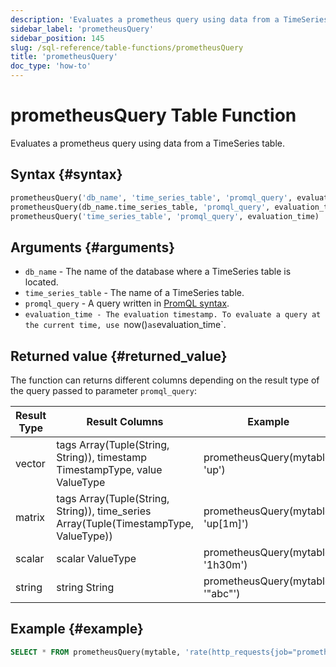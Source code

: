 ```yaml
---
description: 'Evaluates a prometheus query using data from a TimeSeries table.'
sidebar_label: 'prometheusQuery'
sidebar_position: 145
slug: /sql-reference/table-functions/prometheusQuery
title: 'prometheusQuery'
doc_type: 'how-to'
---
```


# prometheusQuery Table Function

Evaluates a prometheus query using data from a TimeSeries table.

## Syntax {#syntax}

```sql
prometheusQuery('db_name', 'time_series_table', 'promql_query', evaluation_time)
prometheusQuery(db_name.time_series_table, 'promql_query', evaluation_time)
prometheusQuery('time_series_table', 'promql_query', evaluation_time)
```

## Arguments {#arguments}

- `db_name` - The name of the database where a TimeSeries table is located.
- `time_series_table` - The name of a TimeSeries table.
- `promql_query` - A query written in [PromQL syntax](https://prometheus.io/docs/prometheus/latest/querying/basics/).
- `evaluation_time - The evaluation timestamp. To evaluate a query at the current time, use `now()` as `evaluation_time`.

## Returned value {#returned_value}

The function can returns different columns depending on the result type of the query passed to parameter `promql_query`:

| Result Type | Result Columns | Example |
|-------------|----------------|---------|
| vector      | tags Array(Tuple(String, String)), timestamp TimestampType, value ValueType | prometheusQuery(mytable, 'up') |
| matrix      | tags Array(Tuple(String, String)), time_series Array(Tuple(TimestampType, ValueType)) | prometheusQuery(mytable, 'up[1m]') |
| scalar      | scalar ValueType | prometheusQuery(mytable, '1h30m') |
| string      | string String | prometheusQuery(mytable, '"abc"') |

## Example {#example}

```sql
SELECT * FROM prometheusQuery(mytable, 'rate(http_requests{job="prometheus"}[10m])[1h:10m]', now())
```
